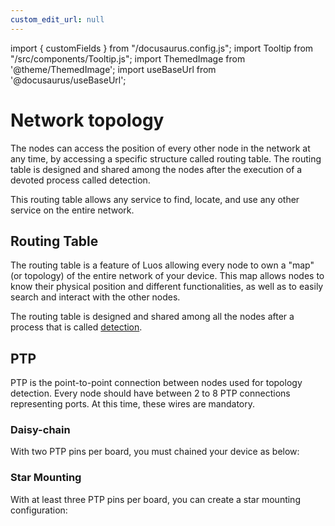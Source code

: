 ```yaml
---
custom_edit_url: null
---
```


import { customFields } from "/docusaurus.config.js";
import Tooltip from "/src/components/Tooltip.js";
import ThemedImage from '@theme/ThemedImage';
import useBaseUrl from '@docusaurus/useBaseUrl';

# Network topology

The nodes can access the position of every other node in the network at any time, by accessing a specific structure called routing table. The routing table is designed and shared among the nodes after the execution of a devoted process called detection.

This routing table allows any service to find, locate, and use any other service on the entire network.

## Routing Table

The routing table is a feature of Luos allowing every <Tooltip def={customFields.node_def}>node</Tooltip> to own a "map" (or topology) of the entire network of your device. This map allows nodes to know their physical position and different functionalities, as well as to easily search and interact with the other nodes.

The routing table is designed and shared among all the nodes after a process that is called [detection](/docs/luos-technology/services/routing-table).

## PTP

PTP is the point-to-point connection between nodes used for topology detection. Every node should have between 2 to 8 PTP connections representing ports. At this time, these wires are mandatory.

### Daisy-chain

With two PTP pins per board, you must chained your device as below:

<p align="center">
	<ThemedImage
sources={{
    light: useBaseUrl('/img/daisy_chain.svg'),
    dark: useBaseUrl('/img/daisy_chain_white.svg'),
  }}
/>
</p>

### Star Mounting

With at least three PTP pins per board, you can create a star mounting configuration:

<p align="center">
		<ThemedImage
sources={{
    light: useBaseUrl('/img/star_mounting.svg'),
    dark: useBaseUrl('/img/star_mounting_white.svg'),
  }}
/>
</p>
